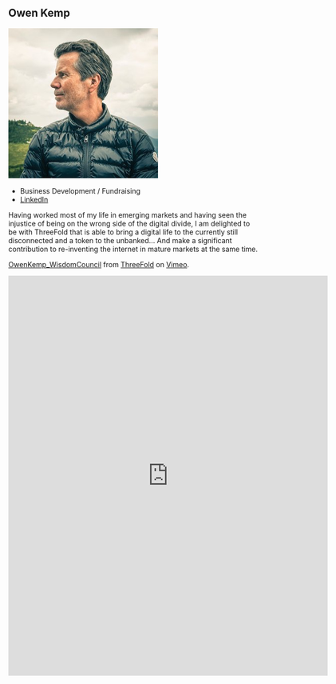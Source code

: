## Owen Kemp

![](img/owen_kemp.jpg)

- Business Development / Fundraising
- [LinkedIn](https://www.linkedin.com/in/owen-kemp-b6b5a113/)

Having worked most of my life in emerging markets and having seen the injustice of being on the wrong side of the digital divide, I am delighted to be with ThreeFold that is able to bring a digital life to the currently still disconnected and a token to the unbanked... And make a significant contribution to re-inventing the internet in mature markets at the same time.

<p><a href="https://vimeo.com/413145439">OwenKemp_WisdomCouncil</a> from <a href="https://vimeo.com/threefoldio">ThreeFold</a> on <a href="https://vimeo.com">Vimeo</a>.</p>

<iframe src="https://player.vimeo.com/video/413145439" width="640" height="800" frameborder="0" allow="autoplay; fullscreen" allowfullscreen></iframe>